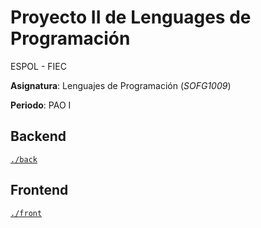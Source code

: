 # Proyecto II de Lenguages de Programación

ESPOL - FIEC

**Asignatura**: Lenguajes de Programación (_SOFG1009_)

**Periodo**: PAO I

## Backend

[`./back`](./back)

## Frontend

[`./front`](./front)
